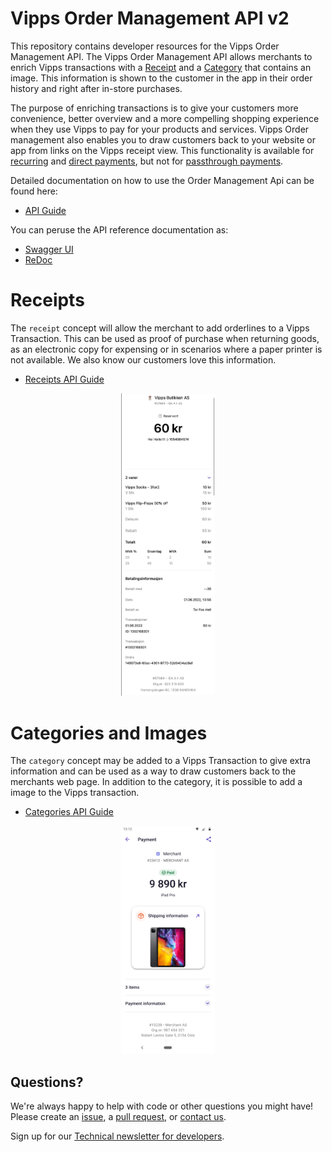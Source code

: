 # Vipps Order Management API v2
This repository contains developer resources for the Vipps Order Management API. The Vipps Order Management API allows merchants to enrich Vipps transactions with a [Receipt](#receipts) and a [Category](#category) that contains an image. This information is shown to the customer in the app in their order history and right after in-store purchases.

The purpose of enriching transactions is to give
your customers more convenience, better overview and a more compelling shopping
experience when they use Vipps to pay for your products and services.
Vipps Order management also enables you to draw customers back to your website
or app from links on the Vipps receipt view.
This functionality is available for
[recurring](https://github.com/vippsas/vipps-recurring-api)
and
[direct payments](https://github.com/vippsas/vipps-ecom-api),
but not for
[passthrough payments](https://github.com/vippsas/vipps-psp-api).

Detailed documentation on how to use the Order Management Api can be found here:
* [API Guide](vipps-order-management-api.md)

You can peruse the API reference documentation as:
* [Swagger UI](https://vippsas.github.io/vipps-order-management-api/)
* [ReDoc](https://vippsas.github.io/vipps-order-management-api/redoc.html)

# Receipts
The `receipt` concept will allow the merchant to add orderlines to a Vipps Transaction. This can be used as proof of purchase when returning goods, as an electronic copy for expensing or in scenarios where a paper printer is not available. We also know our customers love this information.
* [Receipts API Guide](vipps-order-management-api.md#receipts)
<p align="center">
  <img src="images/order-lines.png" width="150">
</p>

# Categories and Images
The `category` concept may be added to a Vipps Transaction to give extra information and can be used as a way to draw customers back to the merchants web page. In addition to the category, it is possible to add a image to the Vipps transaction.
* [Categories API Guide](vipps-order-management-api.md#categories)

<p align="center">
  <img src="images/order-link-shipping-information-with-image.png" width=150">
</p>

## Questions?

We're always happy to help with code or other questions you might have!
Please create an [issue](https://github.com/vippsas/vipps-ecom-api/issues),
a [pull request](https://github.com/vippsas/vipps-ecom-api/pulls),
or [contact us](https://github.com/vippsas/vipps-developers/blob/master/contact.md).

Sign up for our [Technical newsletter for developers](https://github.com/vippsas/vipps-developers/tree/master/newsletters).
